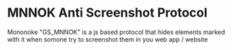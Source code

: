# MNNOK Anti Screenshot Protocol
 Mononoke "GS_MNNOK" is a js based protocol that hides elements marked with it when somone try to screenshot them in you web app / website
